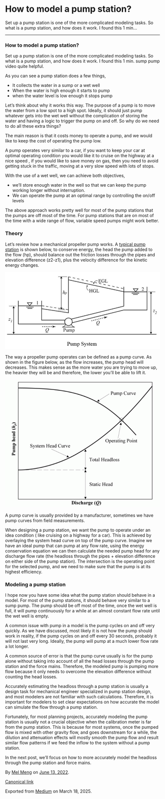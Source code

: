 # How to model a pump station?

Set up a pump station is one of the more complicated modeling tasks. So what is a pump station, and how does it work. I found this 1 min…

---

### How to model a pump station?

Set up a pump station is one of the more complicated modeling tasks. So what is a pump station, and how does it work. I found this 1 min. sump pump video quite helpful.

As you can see a pump station does a few things,

* It collects the water in a sump or a wet well
* When the water is high enough it starts to pump
* when the water level is low enough it stops pump

Let’s think about why it works this way. The purpose of a pump is to move the water from a low spot to a high spot. Ideally, it should just pump whatever gets into the wet well without the complication of storing the water and having a logic to trigger the pump on and off. So why do we need to do all these extra things?

The main reason is that it costs money to operate a pump, and we would like to keep the cost of operating the pump low.

A pump operates very similar to a car, if you want to keep your car at optimal operating condition you would like it to cruise on the highway at a nice speed , if you would like to save money on gas, then you need to avoid getting stuck in the traffic, moving at a very slow speed with lots of stops.

With the use of a wet well, we can achieve both objectives,

* we’ll store enough water in the well so that we can keep the pump working longer without interruption.
* We can operate the pump at an optimal range by controlling the on/off levels

The above approach works pretty well for most of the pump stations that the pumps are off most of the time. For pump stations that are on most of the time with a wide range of flow, variable speed pumps might work better.

### Theory

Let’s review how a mechanical propeller pump works. A [typical pump station](https://swmm5.org/2016/09/04/pump-calculations-for-infoswmm-and-swmm5/) is shown below, to conserve energy, the head the pump added to the flow (hp), should balance out the friction losses through the pipes and elevation difference (z2-z1), plus the velocity difference for the kinetic energy changes.

![](images\0_TtdpZ4HwyjHkM0qQ.jpg)

The way a propeller pump operates can be defined as a pump curve. As shown in the figure below, as the flow increases, the pump head will decreases. This makes sense as the more water you are trying to move up, the heavier they will be and therefore, the lower you’ll be able to lift it.

![](images\0_VVSCZ6sZ5WxEej52)

A pump curve is usually provided by a manufacturer, sometimes we have pump curves from field measurements.

When designing a pump station, we want the pump to operate under an idea condition ( like cruising on a highway for a car). This is achieved by overlaying the system head curve on top of the pump curve. Imagine we have an ideal pump that can pump at any flow rate, using the energy conservation equation we can then calculate the needed pump head for any discharge flow rate (the headloss through the pipes + elevation difference on either side of the pump station). The intersection is the operating point for the selected pump, and we need to make sure that the pump is at its highest efficiency.

### Modeling a pump station

I hope now you have some idea what the pump station should behave in a model. For most of the pump stations, it should behave very similar to a sump pump. The pump should be off most of the time, once the wet well is full, it will pump continuously for a while at an almost constant flow rate until the wet well is empty.

A common issue with pump in a model is the pump cycles on and off very quickly. As we have discussed, most likely it is not how the pump should work in reality, if the pump cycles on and off every 30 seconds, probably it will not last very long. Ideally, the pump will pump at a much lower flow rate a lot longer.

A common source of error is that the pump curve usually is for the pump alone without taking into account of all the head losses through the pump station and the force mains. Therefore, the modeled pump is pumping more flow because it only needs to overcome the elevation difference without counting the head losses.

Accurately estimating the headloss through a pump station is usually a design task for mechanical engineer specialized in pump station design, and most modelers are not familiar with such calculations. Therefore, it is important for modelers to set clear expectations on how accurate the model can simulate the flow through a pump station.

Fortunately, for most planning projects, accurately modeling the pump station is usually not a crucial objective when the calibration meter is far from the pump station. This is because for most systems, once the pumped flow is mixed with other gravity flow, and goes downstream for a while, the dilution and attenuation effects will mostly smooth the pump flow and result similar flow patterns if we feed the inflow to the system without a pump station.

In the next post, we’ll focus on how to more accurately model the headloss through the pump station and force mains.

By [Mel Meng](https://medium.com/@mel-meng-pe) on [June 13, 2022](https://medium.com/p/f0a177798b43).

[Canonical link](https://medium.com/@mel-meng-pe/how-to-model-a-pump-station-f0a177798b43)

Exported from [Medium](https://medium.com) on March 18, 2025.